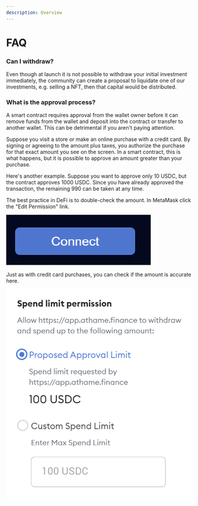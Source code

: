```yaml
---
description: Overview
---
```


# FAQ

### Can I withdraw?

Even though at launch it is not possible to withdraw your initial investment immediately, the community can create a proposal to liquidate one of our investments, e.g. selling a NFT, then that capital would be distributed.&#x20;

### What is the approval process?

A smart contract requires approval from the wallet owner before it can remove funds from the wallet and deposit into the contract or transfer to another wallet. This can be detrimental if you aren't paying attention.

Suppose you visit a store or make an online purchase with a credit card. By signing or agreeing to the amount plus taxes, you authorize the purchase for that exact amount you see on the screen. In a smart contract, this is what happens, but it is possible to approve an amount greater than your purchase.

Here's another example. Suppose you want to approve only 10 USDC, but the contract approves 1000 USDC. Since you have already approved the transaction, the remaining 990 can be taken at any time.

The best practice in DeFi is to double-check the amount. In MetaMask click the "Edit Permission" link.

![](<.gitbook/assets/image (1).png>)

Just as with credit card purchases, you can check if the amount is accurate here.

![](<.gitbook/assets/image (2).png>)
